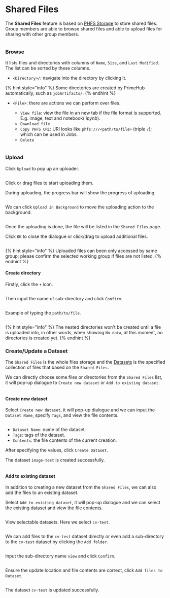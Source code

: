# Shared Files

The **Shared Files** feature is based on [PHFS Storage](technology/design/primehub-file-system-phfs.md) to store shared files. Group members are able to browse shared files and able to upload files for sharing with other group members.

<figure><img src=".gitbook/assets/v311-shared-file-list.png" alt=""><figcaption></figcaption></figure>

### Browse

It lists files and directories with columns of `Name`, `Size`, and `Last Modified`. The list can be sorted by these columns.

* `<Directory>/`: navigate into the directory by clicking it.

{% hint style="info" %}
Some directories are created by PrimeHub automatically, such as `jobArtifacts/`.
{% endhint %}

*   `<File>`: there are actions we can perform over files.

    * `View file`: view the file in an new tab if the file format is supported. E.g. image, text and notebook(_.ipynb_).
    * `Download file`
    * `Copy PHFS URI`: URI looks like `phfs:///<path/to/file>` (triple `/`); which can be used in Jobs.
    * `Delete`

    <figure><img src=".gitbook/assets/shared-file-actions.png" alt=""><figcaption></figcaption></figure>



### Upload

Click `Upload` to pop up an uploader.

<figure><img src=".gitbook/assets/v311-files-uploader.png" alt=""><figcaption></figcaption></figure>

Click or drag files to start uploading them.

During uploading, the progress bar will show the progress of uploading.

<figure><img src=".gitbook/assets/files-uploading.png" alt=""><figcaption></figcaption></figure>

We can click `Upload in Background` to move the uploading action to the background.

<figure><img src=".gitbook/assets/files-uploading-in-background.png" alt=""><figcaption></figcaption></figure>

Once the uploading is done, the file will be listed in the `Shared Files` page.

Click `OK` to close the dialogue or click/drag to upload additional files.

<figure><img src=".gitbook/assets/v311-files-uploaded.png" alt=""><figcaption></figcaption></figure>

{% hint style="info" %}
Uploaded files can been only accessed by same group; please confirm the selected working group if files are not listed.
{% endhint %}

#### Create directory

Firstly, click the `+` icon.

<figure><img src=".gitbook/assets/v311-shared-file-directory-icon.png" alt=""><figcaption></figcaption></figure>

Then input the name of sub-directory and click `Confirm`.

<figure><img src=".gitbook/assets/v311-shared-file-create-directory.png" alt=""><figcaption></figcaption></figure>

Example of typing the `path/to/file`.

<figure><img src=".gitbook/assets/v311-shared-file-directory-path.png" alt=""><figcaption></figcaption></figure>

{% hint style="info" %}
The nested directories won't be created until a file is uploaded into, in other words, when showing `No data`, at this moment, no directories is created yet.
{% endhint %}

### Create/Update a Dataset

The `Shared Files` is the whole files storage and the [Datasets](datasets.md) is the specified collection of files that based on the `Shared Files`.

We can directly choose some files or directories from the `Shared Files` list, it will pop-up dialogue to `Create new dataset` or `Add to existing dataset`.

<figure><img src=".gitbook/assets/shared-file-select-file.png" alt=""><figcaption></figcaption></figure>

#### Create new dataset

Select `Create new dataset`, it will pop-up dialogue and we can input the `Dataset Name`, specify `Tags`, and view the file contents.

<figure><img src=".gitbook/assets/shared-file-create-new-dataset-1.png" alt=""><figcaption></figcaption></figure>

* `Dataset Name`: name of the dataset.
* `Tags`: tags of the dataset.
* `Contents`: the file contents of the current creation.

After specifying the values, click `Create Dataset`.

The dataset `image-test` is created successfully.

<figure><img src=".gitbook/assets/shared-file-create-new-dataset-2.png" alt=""><figcaption></figcaption></figure>

#### Add to existing dataset

In addition to creating a new dataset from the `Shared Files`, we can also add the files to an existing dataset.

Select `Add to existing dataset`, it will pop-up dialogue and we can select the existing dataset and view the file contents.

<figure><img src=".gitbook/assets/shared-file-update-existing-dataset-1.png" alt=""><figcaption></figcaption></figure>

View selectable datasets. Here we select `cv-test`.

<figure><img src=".gitbook/assets/shared-file-update-existing-dataset-2.png" alt=""><figcaption></figcaption></figure>

We can add files to the `cv-test` dataset directly or even add a sub-directory to the `cv-test` dataset by clicking the `Add folder`.

<figure><img src=".gitbook/assets/shared-file-update-existing-dataset-3.png" alt=""><figcaption></figcaption></figure>

Input the sub-directory name `view` and click `Confirm`.

<figure><img src=".gitbook/assets/shared-file-update-existing-dataset-4.png" alt=""><figcaption></figcaption></figure>

Ensure the update location and file contents are correct, click `Add files to Dataset`.

<figure><img src=".gitbook/assets/shared-file-update-existing-dataset-5.png" alt=""><figcaption></figcaption></figure>

The dataset `cv-test` is updated successfully.

<figure><img src=".gitbook/assets/shared-file-update-existing-dataset-6.png" alt=""><figcaption></figcaption></figure>
